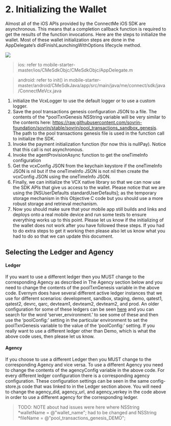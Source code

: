 # 2. Initializing the Wallet

Almost all of the iOS APIs provided by the ConnectMe iOS SDK are asynchronous. This means that a completion callback function is required to get the results of the function invocations. Here are the steps to initialize the wallet. Most of these wallet initialization steps are done in the AppDelegate’s didFinishLaunchingWithOptions lifecycle method.

![](https://github.com/evernym/mobile-starter/blob/master/wiki-images/InitializingWalletConnectMe.png)

> ios: refer to  mobile-starter-master/ios/CMeSdkObjc/CMeSdkObjc/AppDelegate.m

> android: refer to  init() in mobile-starter-master/android/CMeSdkJava/app/src/main/java/me/connect/sdk/java/ConnectMeVcx.java

1. initialize the VcxLogger to use the default logger or to use a custom logger.
2. Save the pool transactions genesis configuration JSON to a file. The contents of the *poolTxnGenesis NSString variable will be very similar to the contents here: https://raw.githubusercontent.com/sovrin-foundation/sovrin/stable/sovrin/pool_transactions_sandbox_genesis. The path to the pool transactions genesis file is used in the function call to initialize the SDK.
3. Invoke the payment initialization function (for now this is nullPay). Notice that this call is not asynchronous.
4. Invoke the agentProvisionAsync function to get the oneTimeInfo configuration
5. Get the vcxConfig JSON from the keychain keystore if the oneTimeInfo JSON is nil but if the oneTimeInfo JSON is not nil then create the vcxConfig JSON using the oneTimeInfo JSON.
6. Finally, we can initialize the VCX native library so that we can now use the SDK APIs that give us access to the wallet. Please notice that we are using the [NSUserDefaults standardUserDefaults]; as the temporary storage mechanism in this Objective C code but you should use a more robust storage and retrieval mechanism.
7. Now you should make sure that your mobile app still builds and links and deploys onto a real mobile device and run some tests to ensure everything works up to this point. Please let us know if the initializing of the wallet does not work after you have followed these steps. If you had to do extra steps to get it working then please also let us know what you had to do so that we can update this document.


## Selecting the Ledger and Agency

#### Ledger

If you want to use a different ledger then you MUST change to the corresponding Agency as described in The Agency section below and you need to change the contents of the poolTxnGenesis variable in the above code. Evernym does have several different active ledger instances that we use for different scenarios: development, sandbox, staging, demo, qatest1, qatest2, devrc, qarc, devteam1, devteam2, devteam2, and prod. An older configuration for some of these ledgers can be seen <a href="https://github.com/sovrin-foundation/connector-app/blob/master/app/store/config-store.js">here</a> and you can search for the word ‘server_environment.’ to see some of these and then use the ‘poolConfig:’ setting in the particular environment to set the poolTxnGenesis variable to the value of the ‘poolConfig:’ setting. If you really want to use a different ledger other than Demo, which is what the above code uses, then please let us know.

#### Agency
If you choose to use a different Ledger then you MUST change to the corresponding Agency and vice versa. To use a different Agency you need to change the contents of the agencyConfig variable in the above code. For every different ledger configuration there is a corresponding agency configuration. These configuration settings can be seen in the same config-store.js code that was linked to in the Ledger section above. You will need to change the agency_did, agency_url, and agency_verkey in the code above in order to use a different agency for the corresponding ledger.

> TODO: NOTE about had issues were here where NSString *walletName = @"wallet_name"; had to be changed and NSString *fileName = @"pool_transactions_genesis_DEMO";
